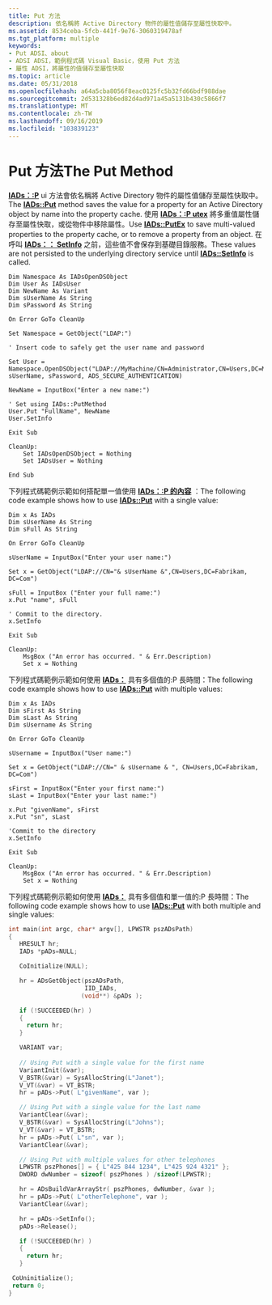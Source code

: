 ```yaml
---
title: Put 方法
description: 依名稱將 Active Directory 物件的屬性值儲存至屬性快取中。
ms.assetid: 8534ceba-5fcb-441f-9e76-3060319478af
ms.tgt_platform: multiple
keywords:
- Put ADSI、about
- ADSI ADSI，範例程式碼 Visual Basic，使用 Put 方法
- 屬性 ADSI，將屬性的值儲存至屬性快取
ms.topic: article
ms.date: 05/31/2018
ms.openlocfilehash: a64a5cba8056f8eac0125fc5b32fd66bdf988dae
ms.sourcegitcommit: 2d531328b6ed82d4ad971a45a5131b430c5866f7
ms.translationtype: MT
ms.contentlocale: zh-TW
ms.lasthandoff: 09/16/2019
ms.locfileid: "103839123"
---
```

# <a name="the-put-method"></a><span data-ttu-id="9ef05-106">Put 方法</span><span class="sxs-lookup"><span data-stu-id="9ef05-106">The Put Method</span></span>

<span data-ttu-id="9ef05-107">[**IADs：:P**](/windows/desktop/api/Iads/nf-iads-iads-put) ui 方法會依名稱將 Active Directory 物件的屬性值儲存至屬性快取中。</span><span class="sxs-lookup"><span data-stu-id="9ef05-107">The [**IADs::Put**](/windows/desktop/api/Iads/nf-iads-iads-put) method saves the value for a property for an Active Directory object by name into the property cache.</span></span> <span data-ttu-id="9ef05-108">使用 [**IADs：:P utex**](/windows/desktop/api/Iads/nf-iads-iads-putex) 將多重值屬性儲存至屬性快取，或從物件中移除屬性。</span><span class="sxs-lookup"><span data-stu-id="9ef05-108">Use [**IADs::PutEx**](/windows/desktop/api/Iads/nf-iads-iads-putex) to save multi-valued properties to the property cache, or to remove a property from an object.</span></span> <span data-ttu-id="9ef05-109">在呼叫 [**IADs：： SetInfo**](/windows/desktop/api/Iads/nf-iads-iads-setinfo) 之前，這些值不會保存到基礎目錄服務。</span><span class="sxs-lookup"><span data-stu-id="9ef05-109">These values are not persisted to the underlying directory service until [**IADs::SetInfo**](/windows/desktop/api/Iads/nf-iads-iads-setinfo) is called.</span></span>


```VB
Dim Namespace As IADsOpenDSObject
Dim User As IADsUser
Dim NewName As Variant
Dim sUserName As String
Dim sPassword As String

On Error GoTo CleanUp
 
Set Namespace = GetObject("LDAP:")

' Insert code to safely get the user name and password
 
Set User = Namespace.OpenDSObject("LDAP://MyMachine/CN=Administrator,CN=Users,DC=MyDomain,DC=Fabrikam,DC=COM", sUserName, sPassword, ADS_SECURE_AUTHENTICATION)
 
NewName = InputBox("Enter a new name:")
 
' Set using IADs::PutMethod
User.Put "FullName", NewName
User.SetInfo

Exit Sub

CleanUp:
    Set IADsOpenDSObject = Nothing
    Set IADsUser = Nothing

End Sub
```



<span data-ttu-id="9ef05-110">下列程式碼範例示範如何搭配單一值使用 [**IADs：:P 的內容**](/windows/desktop/api/Iads/nf-iads-iads-put) ：</span><span class="sxs-lookup"><span data-stu-id="9ef05-110">The following code example shows how to use [**IADs::Put**](/windows/desktop/api/Iads/nf-iads-iads-put) with a single value:</span></span>


```VB
Dim x As IADs
Dim sUserName As String
Dim sFull As String

On Error GoTo CleanUp

sUserName = InputBox("Enter your user name:")
 
Set x = GetObject("LDAP://CN="& sUserName &",CN=Users,DC=Fabrikam, DC=Com") 

sFull = InputBox ("Enter your full name:")
x.Put "name", sFull
 
' Commit to the directory.
x.SetInfo

Exit Sub

CleanUp:
    MsgBox ("An error has occurred. " & Err.Description)
    Set x = Nothing
```



<span data-ttu-id="9ef05-111">下列程式碼範例示範如何使用 [**IADs：**](/windows/desktop/api/Iads/nf-iads-iads-put) 具有多個值的:P 長時間：</span><span class="sxs-lookup"><span data-stu-id="9ef05-111">The following code example shows how to use [**IADs::Put**](/windows/desktop/api/Iads/nf-iads-iads-put) with multiple values:</span></span>


```VB
Dim x As IADs
Dim sFirst As String
Dim sLast As String
Dim sUsername As String

On Error GoTo CleanUp

sUsername = InputBox("User name:")
 
Set x = GetObject("LDAP://CN=" & sUsername & ", CN=Users,DC=Fabrikam, DC=Com")

sFirst = InputBox("Enter your first name:")
sLast = InputBox("Enter your last name:")
 
x.Put "givenName", sFirst
x.Put "sn", sLast
 
'Commit to the directory
x.SetInfo

Exit Sub

CleanUp:
    MsgBox ("An error has occurred. " & Err.Description)
    Set x = Nothing
```



<span data-ttu-id="9ef05-112">下列程式碼範例示範如何使用 [**IADs：**](/windows/desktop/api/Iads/nf-iads-iads-put) 具有多個值和單一值的:P 長時間：</span><span class="sxs-lookup"><span data-stu-id="9ef05-112">The following code example shows how to use [**IADs::Put**](/windows/desktop/api/Iads/nf-iads-iads-put) with both multiple and single values:</span></span>


```C++
int main(int argc, char* argv[], LPWSTR pszADsPath)
{
   HRESULT hr;
   IADs *pADs=NULL;

   CoInitialize(NULL);

   hr = ADsGetObject(pszADsPath,
                     IID_IADs, 
                    (void**) &pADs );

   if (!SUCCEEDED(hr) )
   {
     return hr;
   }

   VARIANT var;
 
   // Using Put with a single value for the first name
   VariantInit(&var);
   V_BSTR(&var) = SysAllocString(L"Janet");
   V_VT(&var) = VT_BSTR;
   hr = pADs->Put( L"givenName", var );

   // Using Put with a single value for the last name
   VariantClear(&var);
   V_BSTR(&var) = SysAllocString(L"Johns");
   V_VT(&var) = VT_BSTR;
   hr = pADs->Put( L"sn", var ); 
   VariantClear(&var);

   // Using Put with multiple values for other telephones
   LPWSTR pszPhones[] = { L"425 844 1234", L"425 924 4321" };
   DWORD dwNumber = sizeof( pszPhones ) /sizeof(LPWSTR);

   hr = ADsBuildVarArrayStr( pszPhones, dwNumber, &var );
   hr = pADs->Put( L"otherTelephone", var ); 
   VariantClear(&var);

   hr = pADs->SetInfo();
   pADs->Release();

   if (!SUCCEEDED(hr) )
   {
     return hr;
   }

 CoUninitialize();
 return 0;
}
```



 

 




